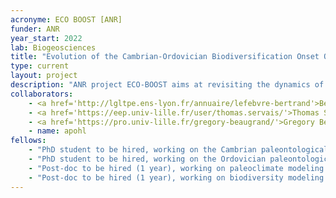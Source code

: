 ```yaml
---
acronyme: ECO BOOST [ANR]
funder: ANR
year_start: 2022
lab: Biogeosciences
title: "Evolution of the Cambrian-Ordovician Biodiversification Onset Over Space and Time"
type: current
layout: project
description: "ANR project ECO-BOOST aims at revisiting the dynamics of Early Paleozoic biodiversifications using data and climate-biodiversity models. PI: B. Lefebvre. Partners: T. Servais, G. Beaugrand, A. Pohl."
collaborators:
    - <a href='http://lgltpe.ens-lyon.fr/annuaire/lefebvre-bertrand'>Bertrand Lefebvre</a>
    - <a href='https://eep.univ-lille.fr/user/thomas.servais/'>Thomas Servais</a>
    - <a href='https://pro.univ-lille.fr/gregory-beaugrand/'>Gregory Beaugrand</a>
    - name: apohl
fellows:
    - "PhD student to be hired, working on the Cambrian paleontological database (UMR 5276 Lyon)"
    - "PhD student to be hired, working on the Ordovician paleontological database (UMR 8198 Lille)"
    - "Post-doc to be hired (1 year), working on paleoclimate modeling (UMR 6282 Dijon)"
    - "Post-doc to be hired (1 year), working on biodiversity modeling (UMR 8187 Wimereux)"
---
```

